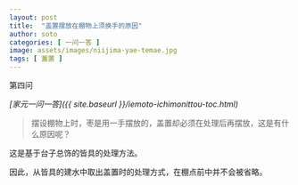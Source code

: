 ```yaml
---
layout: post
title:  "盖置摆放在棚物上须换手的原因"
author: soto
categories: [ 一问一答 ]
image: assets/images/niijima-yae-temae.jpg
tags: [ 蓋置 ]
---
```


第四问

*[家元一问一答]({{ site.baseurl }}/iemoto-ichimonittou-toc.html)*

> 摆设棚物上时，枣是用一手摆放的，盖置却必须在处理后再摆放，这是有什么原因呢？

这是基于台子总饰的皆具的处理方法。

因此，从皆具的建水中取出盖置时的处理方式，在棚点前中并不会被省略。
